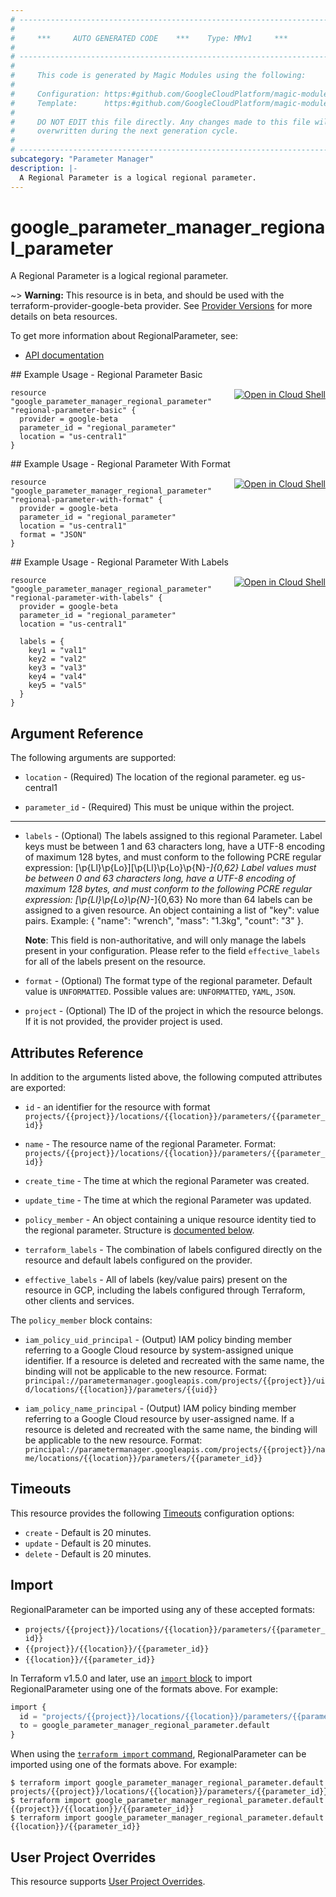```yaml
---
# ----------------------------------------------------------------------------
#
#     ***     AUTO GENERATED CODE    ***    Type: MMv1     ***
#
# ----------------------------------------------------------------------------
#
#     This code is generated by Magic Modules using the following:
#
#     Configuration: https:#github.com/GoogleCloudPlatform/magic-modules/tree/main/mmv1/products/parametermanagerregional/RegionalParameter.yaml
#     Template:      https:#github.com/GoogleCloudPlatform/magic-modules/tree/main/mmv1/templates/terraform/resource.html.markdown.tmpl
#
#     DO NOT EDIT this file directly. Any changes made to this file will be
#     overwritten during the next generation cycle.
#
# ----------------------------------------------------------------------------
subcategory: "Parameter Manager"
description: |-
  A Regional Parameter is a logical regional parameter.
---
```


# google_parameter_manager_regional_parameter

A Regional Parameter is a logical regional parameter.

~> **Warning:** This resource is in beta, and should be used with the terraform-provider-google-beta provider.
See [Provider Versions](https://terraform.io/docs/providers/google/guides/provider_versions.html) for more details on beta resources.

To get more information about RegionalParameter, see:

* [API documentation](https://cloud.google.com/secret-manager/parameter-manager/docs/reference/rest/v1/projects.locations.parameters)

<div class = "oics-button" style="float: right; margin: 0 0 -15px">
  <a href="https://console.cloud.google.com/cloudshell/open?cloudshell_git_repo=https%3A%2F%2Fgithub.com%2Fterraform-google-modules%2Fdocs-examples.git&cloudshell_image=gcr.io%2Fcloudshell-images%2Fcloudshell%3Alatest&cloudshell_print=.%2Fmotd&cloudshell_tutorial=.%2Ftutorial.md&cloudshell_working_dir=regional_parameter_basic&open_in_editor=main.tf" target="_blank">
    <img alt="Open in Cloud Shell" src="//gstatic.com/cloudssh/images/open-btn.svg" style="max-height: 44px; margin: 32px auto; max-width: 100%;">
  </a>
</div>
## Example Usage - Regional Parameter Basic


```hcl
resource "google_parameter_manager_regional_parameter" "regional-parameter-basic" {
  provider = google-beta
  parameter_id = "regional_parameter"
  location = "us-central1"
}
```
<div class = "oics-button" style="float: right; margin: 0 0 -15px">
  <a href="https://console.cloud.google.com/cloudshell/open?cloudshell_git_repo=https%3A%2F%2Fgithub.com%2Fterraform-google-modules%2Fdocs-examples.git&cloudshell_image=gcr.io%2Fcloudshell-images%2Fcloudshell%3Alatest&cloudshell_print=.%2Fmotd&cloudshell_tutorial=.%2Ftutorial.md&cloudshell_working_dir=regional_parameter_with_format&open_in_editor=main.tf" target="_blank">
    <img alt="Open in Cloud Shell" src="//gstatic.com/cloudssh/images/open-btn.svg" style="max-height: 44px; margin: 32px auto; max-width: 100%;">
  </a>
</div>
## Example Usage - Regional Parameter With Format


```hcl
resource "google_parameter_manager_regional_parameter" "regional-parameter-with-format" {
  provider = google-beta
  parameter_id = "regional_parameter"
  location = "us-central1"
  format = "JSON"
}
```
<div class = "oics-button" style="float: right; margin: 0 0 -15px">
  <a href="https://console.cloud.google.com/cloudshell/open?cloudshell_git_repo=https%3A%2F%2Fgithub.com%2Fterraform-google-modules%2Fdocs-examples.git&cloudshell_image=gcr.io%2Fcloudshell-images%2Fcloudshell%3Alatest&cloudshell_print=.%2Fmotd&cloudshell_tutorial=.%2Ftutorial.md&cloudshell_working_dir=regional_parameter_with_labels&open_in_editor=main.tf" target="_blank">
    <img alt="Open in Cloud Shell" src="//gstatic.com/cloudssh/images/open-btn.svg" style="max-height: 44px; margin: 32px auto; max-width: 100%;">
  </a>
</div>
## Example Usage - Regional Parameter With Labels


```hcl
resource "google_parameter_manager_regional_parameter" "regional-parameter-with-labels" {
  provider = google-beta
  parameter_id = "regional_parameter"
  location = "us-central1"

  labels = {
    key1 = "val1"
    key2 = "val2"
    key3 = "val3"
    key4 = "val4"
    key5 = "val5"
  }
}
```

## Argument Reference

The following arguments are supported:


* `location` -
  (Required)
  The location of the regional parameter. eg us-central1

* `parameter_id` -
  (Required)
  This must be unique within the project.


- - -


* `labels` -
  (Optional)
  The labels assigned to this regional Parameter.
  Label keys must be between 1 and 63 characters long, have a UTF-8 encoding of maximum 128 bytes,
  and must conform to the following PCRE regular expression: [\p{Ll}\p{Lo}][\p{Ll}\p{Lo}\p{N}_-]{0,62}
  Label values must be between 0 and 63 characters long, have a UTF-8 encoding of maximum 128 bytes,
  and must conform to the following PCRE regular expression: [\p{Ll}\p{Lo}\p{N}_-]{0,63}
  No more than 64 labels can be assigned to a given resource.
  An object containing a list of "key": value pairs. Example:
  { "name": "wrench", "mass": "1.3kg", "count": "3" }.

  **Note**: This field is non-authoritative, and will only manage the labels present in your configuration.
  Please refer to the field `effective_labels` for all of the labels present on the resource.

* `format` -
  (Optional)
  The format type of the regional parameter.
  Default value is `UNFORMATTED`.
  Possible values are: `UNFORMATTED`, `YAML`, `JSON`.

* `project` - (Optional) The ID of the project in which the resource belongs.
    If it is not provided, the provider project is used.


## Attributes Reference

In addition to the arguments listed above, the following computed attributes are exported:

* `id` - an identifier for the resource with format `projects/{{project}}/locations/{{location}}/parameters/{{parameter_id}}`

* `name` -
  The resource name of the regional Parameter. Format:
  `projects/{{project}}/locations/{{location}}/parameters/{{parameter_id}}`

* `create_time` -
  The time at which the regional Parameter was created.

* `update_time` -
  The time at which the regional Parameter was updated.

* `policy_member` -
  An object containing a unique resource identity tied to the regional parameter.
  Structure is [documented below](#nested_policy_member).

* `terraform_labels` -
  The combination of labels configured directly on the resource
   and default labels configured on the provider.

* `effective_labels` -
  All of labels (key/value pairs) present on the resource in GCP, including the labels configured through Terraform, other clients and services.


<a name="nested_policy_member"></a>The `policy_member` block contains:

* `iam_policy_uid_principal` -
  (Output)
  IAM policy binding member referring to a Google Cloud resource by system-assigned unique identifier. If
  a resource is deleted and recreated with the same name, the binding will not be applicable to the new
  resource. Format:
  `principal://parametermanager.googleapis.com/projects/{{project}}/uid/locations/{{location}}/parameters/{{uid}}`

* `iam_policy_name_principal` -
  (Output)
  IAM policy binding member referring to a Google Cloud resource by user-assigned name. If a resource is
  deleted and recreated with the same name, the binding will be applicable to the new resource. Format:
  `principal://parametermanager.googleapis.com/projects/{{project}}/name/locations/{{location}}/parameters/{{parameter_id}}`

## Timeouts

This resource provides the following
[Timeouts](https://developer.hashicorp.com/terraform/plugin/sdkv2/resources/retries-and-customizable-timeouts) configuration options:

- `create` - Default is 20 minutes.
- `update` - Default is 20 minutes.
- `delete` - Default is 20 minutes.

## Import


RegionalParameter can be imported using any of these accepted formats:

* `projects/{{project}}/locations/{{location}}/parameters/{{parameter_id}}`
* `{{project}}/{{location}}/{{parameter_id}}`
* `{{location}}/{{parameter_id}}`


In Terraform v1.5.0 and later, use an [`import` block](https://developer.hashicorp.com/terraform/language/import) to import RegionalParameter using one of the formats above. For example:

```tf
import {
  id = "projects/{{project}}/locations/{{location}}/parameters/{{parameter_id}}"
  to = google_parameter_manager_regional_parameter.default
}
```

When using the [`terraform import` command](https://developer.hashicorp.com/terraform/cli/commands/import), RegionalParameter can be imported using one of the formats above. For example:

```
$ terraform import google_parameter_manager_regional_parameter.default projects/{{project}}/locations/{{location}}/parameters/{{parameter_id}}
$ terraform import google_parameter_manager_regional_parameter.default {{project}}/{{location}}/{{parameter_id}}
$ terraform import google_parameter_manager_regional_parameter.default {{location}}/{{parameter_id}}
```

## User Project Overrides

This resource supports [User Project Overrides](https://registry.terraform.io/providers/hashicorp/google/latest/docs/guides/provider_reference#user_project_override).
